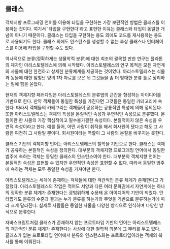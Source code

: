 ## 클래스
객체지향 프로그래밍 언어를 이용해 타입을 구현하는 가장 보편적인 방법은 클래스를 이용하는 것이다. 여기서 '타입을 구현한다'라고 표현한 이유는 클래스와 타입이 동일한 개념이 아니기 때문이다. 클래스는 타입을 구현하는 용도 외에도 코드를 재사용하는 용도로 사용되기도 한다. 클래스 외에도 인스턴스를 생성할 수 없는 추상 클래스나 인터페이스를 이용해 타입을 구현할 수도 있다. 

역사적으로 분류(정확하게는 생물학적 분류)에 대한 최초의 괄목할 만한 연구는 플라톤의 제자인 아리스토텔레스에 의해 시작됐다. 아리스토텔레스의 연구 목적은 모든 자연계의 사물에 대한 완전하고 상세한 분류체계를 제공하는 것이었다. 아리스토텔레스는 식물과 동물에 대한 엄청난 양의 1차 자료를 모은 뒤 그것들을 좀 더 방대한 분류 틀로 정리하는 일에 힘을 쏟았다. 

현재의 객체지향 패러다임은 아리스토텔레스의 분류법의 근간을 형성하는 아이디어를 기반으로 한다. 만약 객체들이 동일한 특성을 가진다면 그것들은 동일한 카테고리에 속한다. 따라서 객체들의 카테고리는 객체들이 공유하는 공통적인 특성에 의해 정의된다. 또한 아리스토텔레스는 객체의 특성을 본질적인 속성과 우연적인 속성으로 분류했다. 본질이란 한 사물의 가장 핵심적이고 필수불가결한 속성이다. 본질적이지 않은 속성을 우연적 속성이라고 한다. 예를 들어, 어떤 사람이 취직을 해서 회사원이 됐다고 해도 그 사람은 여전히 그 사람일 뿐이다. 회사원이라는 역할이 그 사람의 본질을 바꾸지는 못한다. 

클래스 기반의 객체지향 언어는 아리스토텔레스의 철학을 기반으로 한다. 클래스는 객체가 공유하는 본질적인 속성을 정의한다. 대부분의 객체지향 프로그래밍 언어에서 동일한 범주에 속하는 객체는 동일한 클래스의 인스턴스여야 한다. 대부분의 객체지향 언어는 본질적인 속성은 표현할 수 있지만 우연적인 속성은 표현할 수 없다. 따라서 동일한 범주에 속하는 객체는 모두 동일한 속성을 가져야만 한다.

아리스토텔레스는 세계에 존재하는 객체들에 대한 객관적인 분류 체계가 존재한다고 가정했다. 아리스토텔레스의 작업은 적어도 서양과 다른 여러 문화권에서 자연계에는 하나의 정확한 분류 체계가 존재한다는 광범위하게 수용돼 온 아이디어의 기반이 되었다. 안타깝게도 분류의 수준과 결과는 누가 분류를 하는가와 무엇을 기반으로 분류하는가에 따라 크게 달라진다. 실제로 사람들은 동일한 사물을 다양한 방식으로 인식하며 다양한 방식으로 분류한다.

자바스크립트처럼 클래스가 존재하지 않는 프로토타입 기반의 언어는 아리스토텔레스의 객관적인 분류 체계가 존재한다는 사상에 대한 철학적 의문에 그 뿌리를 두고 있다. 클래스가 없는 프로토타입 언어에서 분류와 인스턴스화는 프로토타입이라는 객체의 복사를 통해 이뤄진다.